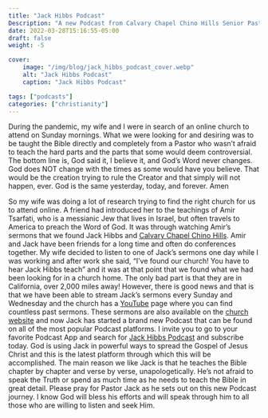```yaml
---
title: "Jack Hibbs Podcast"
Description: "A new Podcast from Calvary Chapel Chino Hills Senior Pastor, Jack Hibbs."
date: 2022-03-28T15:16:55-05:00
draft: false
weight: -5

cover:
    image: "/img/blog/jack_hibbs_podcast_cover.webp"
    alt: "Jack Hibbs Podcast"
    caption: "Jack Hibbs Podcast"

tags: ["podcasts"]
categories: ["christianity"]
---
```


During the pandemic, my wife and I were in search of an online church to attend on Sunday mornings. What we were looking for and desiring was to be taught the Bible directly and completely from a Pastor who wasn’t afraid to teach the hard parts and the parts that some would deem controversial. The bottom line is, God said it, I believe it, and God’s Word never changes. God does NOT change with the times as some would have you believe. That would be the creation trying to rule the Creator and that simply will not happen, ever. God is the same yesterday, today, and forever. Amen  

So my wife was doing a lot of research trying to find the right church for us to attend online. A friend had introduced her to the teachings of Amir Tsarfati, who is a messianic Jew that lives in Israel, but often travels to America to preach the Word of God. It was through watching Amir’s sermons that we found Jack Hibbs and [Calvary Chapel Chino Hills](https://www.calvarycch.org). Amir and Jack have been friends for a long time and often do conferences together. My wife decided to listen to one of Jack’s sermons one day while I was working and after work she said, “I’ve found our church! You have to hear Jack Hibbs teach” and it was at that point that we found what we had been looking for in a church home. The only bad part is that they are in California, over 2,000 miles away! However, there is good news and that is that we have been able to stream Jack’s sermons every Sunday and Wednesday and the church has a [YouTube](https://www.youtube.com/c/RealLifeJackHibbs) page where you can find countless past sermons. These sermons are also available on the [church website](https://calvarycch.org/) and now Jack has started a brand new Podcast that can be found on all of the most popular Podcast platforms. I invite you to go to your favorite Podcast App and search for [Jack Hibbs Podcast](https://podcast.jackhibbs.com/) and subscribe today. God is using Jack in powerful ways to spread the Gospel of Jesus Christ and this is the latest platform through which this will be accomplished. The main reason we like Jack is that he teaches the Bible chapter by chapter and verse by verse, unapologetically. He’s not afraid to speak the Truth or spend as much time as he needs to teach the Bible in great detail. Please pray for Pastor Jack as he sets out on this new Podcast journey. I know God will bless his efforts and will speak through him to all those who are willing to listen and seek Him.